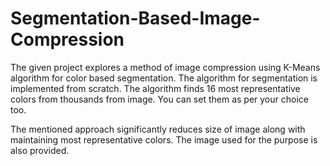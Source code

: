 # Segmentation-Based-Image-Compression
The given project explores a method of image compression using K-Means algorithm for color based segmentation. The algorithm for segmentation is implemented from scratch. The algorithm finds 16 most representative colors from thousands from image. You can set them as per your choice too.

The mentioned approach significantly reduces size of image along with maintaining most representative colors. The image used for the purpose is also provided.
